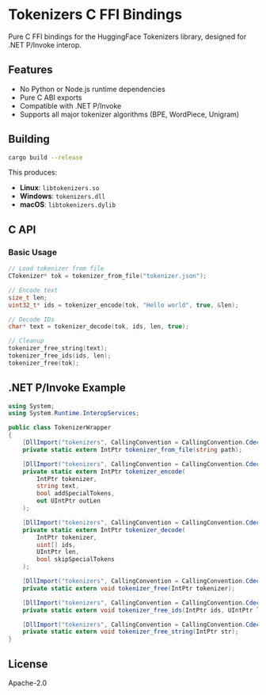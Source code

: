 # Tokenizers C FFI Bindings

Pure C FFI bindings for the HuggingFace Tokenizers library, designed for .NET P/Invoke interop.

## Features

- No Python or Node.js runtime dependencies
- Pure C ABI exports
- Compatible with .NET P/Invoke
- Supports all major tokenizer algorithms (BPE, WordPiece, Unigram)

## Building

```bash
cargo build --release
```

This produces:

- **Linux**: `libtokenizers.so`
- **Windows**: `tokenizers.dll`
- **macOS**: `libtokenizers.dylib`

## C API

### Basic Usage

```c
// Load tokenizer from file
CTokenizer* tok = tokenizer_from_file("tokenizer.json");

// Encode text
size_t len;
uint32_t* ids = tokenizer_encode(tok, "Hello world", true, &len);

// Decode IDs
char* text = tokenizer_decode(tok, ids, len, true);

// Cleanup
tokenizer_free_string(text);
tokenizer_free_ids(ids, len);
tokenizer_free(tok);
```

## .NET P/Invoke Example

```csharp
using System;
using System.Runtime.InteropServices;

public class TokenizerWrapper
{
    [DllImport("tokenizers", CallingConvention = CallingConvention.Cdecl)]
    private static extern IntPtr tokenizer_from_file(string path);

    [DllImport("tokenizers", CallingConvention = CallingConvention.Cdecl)]
    private static extern IntPtr tokenizer_encode(
        IntPtr tokenizer,
        string text,
        bool addSpecialTokens,
        out UIntPtr outLen
    );

    [DllImport("tokenizers", CallingConvention = CallingConvention.Cdecl)]
    private static extern IntPtr tokenizer_decode(
        IntPtr tokenizer,
        uint[] ids,
        UIntPtr len,
        bool skipSpecialTokens
    );

    [DllImport("tokenizers", CallingConvention = CallingConvention.Cdecl)]
    private static extern void tokenizer_free(IntPtr tokenizer);

    [DllImport("tokenizers", CallingConvention = CallingConvention.Cdecl)]
    private static extern void tokenizer_free_ids(IntPtr ids, UIntPtr len);

    [DllImport("tokenizers", CallingConvention = CallingConvention.Cdecl)]
    private static extern void tokenizer_free_string(IntPtr str);
}
```

## License

Apache-2.0

